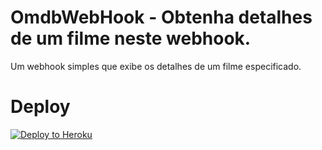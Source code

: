 # OmdbWebHook - Obtenha detalhes de um filme neste webhook.

Um webhook simples que exibe os detalhes de um filme especificado.

# Deploy
[![Deploy to Heroku](https://www.herokucdn.com/deploy/button.svg)](https://heroku.com/deploy)